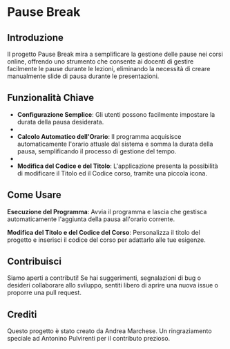 # Pause Break

## Introduzione

Il progetto Pause Break mira a semplificare la gestione delle pause nei corsi online, offrendo uno strumento che consente ai docenti di gestire facilmente le pause durante le lezioni, eliminando la necessità di creare manualmente slide di pausa durante le presentazioni.

## Funzionalità Chiave

-   **Configurazione Semplice**: Gli utenti possono facilmente impostare la durata della pausa desiderata.
- 
-   **Calcolo Automatico dell'Orario**: Il programma acquisisce automaticamente l'orario attuale dal sistema e somma la durata della pausa, semplificando il processo di gestione del tempo.
- 
-   **Modifica del Codice e del Titolo**: L'applicazione presenta la possibilità di modificare il Titolo ed il Codice corso, tramite una piccola icona.

## Come Usare

**Esecuzione del Programma**: Avvia il programma e lascia che gestisca automaticamente l'aggiunta della pausa all'orario corrente.

**Modifica del Titolo e del Codice del Corso**: Personalizza il titolo del progetto e inserisci il codice del corso per adattarlo alle tue esigenze.

## Contribuisci

Siamo aperti a contributi! Se hai suggerimenti, segnalazioni di bug o desideri collaborare allo sviluppo, sentiti libero di aprire una nuova issue o proporre una pull request.

## Crediti

Questo progetto è stato creato da Andrea Marchese. Un ringraziamento speciale ad Antonino Pulvirenti per il contributo prezioso.


